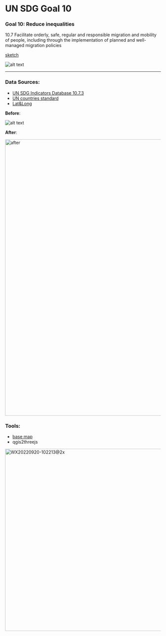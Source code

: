 # UN SDG Goal 10
### Goal 10: Reduce inequalities
10.7 Facilitate orderly, safe, regular and responsible migration and mobility of people, including through the implementation of planned and well-managed migration policies

[sketch](https://github.com/miaomiaorepo/Major-Studio1/blob/main/01B-sketch/ReadMe.md)

![alt text](https://user-images.githubusercontent.com/19495692/191180861-9320fe43-d953-4c90-b0fb-24bea2ceb7f6.jpg)

***
### Data Sources: 
* [UN SDG Indicators Database 10.7.3](https://unstats.un.org/sdgs/dataportal/database)
* [UN countries standard](https://unstats.un.org/unsd/methodology/m49/)
* [Lat&Long](https://developers.google.com/public-data/docs/canonical/countries_csv)

**Before**:  

![alt text](https://user-images.githubusercontent.com/19495692/191281896-b74e5816-1722-445c-becc-a767ca1157ab.png)

**After**:  

<img width="892" alt="after" src="https://user-images.githubusercontent.com/19495692/191283904-306f410d-606b-4ee1-9fc6-855daa29ca8d.png">

### Tools:
* [base map](https://api.mapbox.com/styles/v1/meishuke839/ckg1ufusm05sr19p07305vx5j.html?fresh=true&title=copy&access_token=pk.eyJ1IjoibWVpc2h1a2U4MzkiLCJhIjoiY2tnMXVmMWJ5MDJldDMybGlsMDZ5djJmNiJ9.1jMRjBhk0-71kF9w0FDeIA#1.07/-13.2/-43.8)
* qgis2threejs
<img width="588" alt="WX20220920-102213@2x" src="https://user-images.githubusercontent.com/19495692/191283633-3ff0a810-a0f6-4966-a9dc-5e0cb6ba3e20.png">
